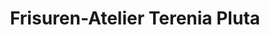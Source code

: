 ---
title: "Frisuren-Atelier Terenia Pluta"
url: /euskirchen/frisuren-atelier-terenia-pluta/
shop: Friseur
---